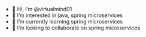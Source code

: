 - 👋 Hi, I’m @virtualmind01
- 👀 I’m interested in java, spring microservices
- 🌱 I’m currently learning spring microservices
- 💞️ I’m looking to collaborate on spring microservices

<!---
virtualmind01/virtualmind01 is a ✨ special ✨ repository because its `README.md` (this file) appears on your GitHub profile.
You can click the Preview link to take a look at your changes.
--->
